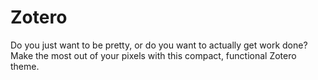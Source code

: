 # Zotero
Do you just want to be pretty, or do you want to actually get work done? Make the most out of your pixels with this compact, functional Zotero theme.
